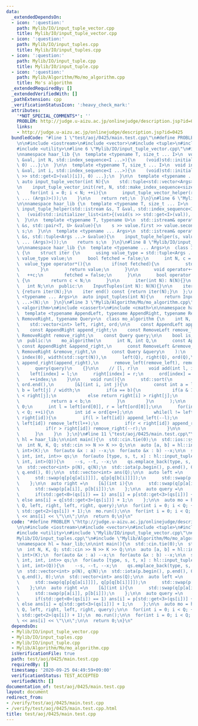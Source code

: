 ```yaml
---
data:
  _extendedDependsOn:
  - icon: ':question:'
    path: Mylib/IO/input_tuple_vector.cpp
    title: Mylib/IO/input_tuple_vector.cpp
  - icon: ':question:'
    path: Mylib/IO/input_tuples.cpp
    title: Mylib/IO/input_tuples.cpp
  - icon: ':question:'
    path: Mylib/IO/input_tuple.cpp
    title: Mylib/IO/input_tuple.cpp
  - icon: ':question:'
    path: Mylib/Algorithm/Mo/mo_algorithm.cpp
    title: Mo's algorithm
  _extendedRequiredBy: []
  _extendedVerifiedWith: []
  _pathExtension: cpp
  _verificationStatusIcon: ':heavy_check_mark:'
  attributes:
    '*NOT_SPECIAL_COMMENTS*': ''
    PROBLEM: http://judge.u-aizu.ac.jp/onlinejudge/description.jsp?id=0425
    links:
    - http://judge.u-aizu.ac.jp/onlinejudge/description.jsp?id=0425
  bundledCode: "#line 1 \"test/aoj/0425/main.test.cpp\"\n#define PROBLEM \"http://judge.u-aizu.ac.jp/onlinejudge/description.jsp?id=0425\"\
    \n\n#include <iostream>\n#include <vector>\n#include <tuple>\n#include <numeric>\n\
    #include <utility>\n#line 6 \"Mylib/IO/input_tuple_vector.cpp\"\n#include <initializer_list>\n\
    \nnamespace haar_lib {\n  template <typename T, size_t ... I>\n  void input_tuple_vector_init(T\
    \ &val, int N, std::index_sequence<I ...>){\n    (void)std::initializer_list<int>{(void(std::get<I>(val).resize(N)),\
    \ 0) ...};\n  }\n\n  template <typename T, size_t ... I>\n  void input_tuple_vector_helper(T\
    \ &val, int i, std::index_sequence<I ...>){\n    (void)std::initializer_list<int>{(void(std::cin\
    \ >> std::get<I>(val)[i]), 0) ...};\n  }\n\n  template <typename ... Args>\n \
    \ auto input_tuple_vector(int N){\n    std::tuple<std::vector<Args> ...> ret;\n\
    \n    input_tuple_vector_init(ret, N, std::make_index_sequence<sizeof ... (Args)>());\n\
    \    for(int i = 0; i < N; ++i){\n      input_tuple_vector_helper(ret, i, std::make_index_sequence<sizeof\
    \ ... (Args)>());\n    }\n\n    return ret;\n  }\n}\n#line 6 \"Mylib/IO/input_tuple.cpp\"\
    \n\nnamespace haar_lib {\n  template <typename T, size_t ... I>\n  static void\
    \ input_tuple_helper(std::istream &s, T &val, std::index_sequence<I ...>){\n \
    \   (void)std::initializer_list<int>{(void(s >> std::get<I>(val)), 0) ...};\n\
    \  }\n\n  template <typename T, typename U>\n  std::istream& operator>>(std::istream\
    \ &s, std::pair<T, U> &value){\n    s >> value.first >> value.second;\n    return\
    \ s;\n  }\n\n  template <typename ... Args>\n  std::istream& operator>>(std::istream\
    \ &s, std::tuple<Args ...> &value){\n    input_tuple_helper(s, value, std::make_index_sequence<sizeof\
    \ ... (Args)>());\n    return s;\n  }\n}\n#line 8 \"Mylib/IO/input_tuples.cpp\"\
    \n\nnamespace haar_lib {\n  template <typename ... Args>\n  class InputTuples\
    \ {\n    struct iter {\n      using value_type = std::tuple<Args ...>;\n     \
    \ value_type value;\n      bool fetched = false;\n      int N, c = 0;\n\n    \
    \  value_type operator*(){\n        if(not fetched){\n          std::cin >> value;\n\
    \        }\n        return value;\n      }\n\n      void operator++(){\n     \
    \   ++c;\n        fetched = false;\n      }\n\n      bool operator!=(iter &) const\
    \ {\n        return c < N;\n      }\n\n      iter(int N): N(N){}\n    };\n\n \
    \   int N;\n\n  public:\n    InputTuples(int N): N(N){}\n\n    iter begin() const\
    \ {return iter(N);}\n    iter end() const {return iter(N);}\n  };\n\n  template\
    \ <typename ... Args>\n  auto input_tuples(int N){\n    return InputTuples<Args\
    \ ...>(N);\n  }\n}\n#line 3 \"Mylib/Algorithm/Mo/mo_algorithm.cpp\"\n#include\
    \ <algorithm>\n#include <cassert>\n#include <cmath>\n\nnamespace haar_lib {\n\
    \  template <typename AppendLeft, typename AppendRight, typename RemoveLeft, typename\
    \ RemoveRight, typename Query>\n  class mo_algorithm {\n    int N, Q, index, width;\n\
    \    std::vector<int> left, right, ord;\n\n    const AppendLeft append_left;\n\
    \    const AppendRight append_right;\n    const RemoveLeft remove_left;\n    const\
    \ RemoveRight remove_right;\n    const Query query;\n\n    bool is_built = false;\n\
    \n  public:\n    mo_algorithm(\n      int N, int Q,\n      const AppendLeft &append_left,\
    \ const AppendRight &append_right,\n      const RemoveLeft &remove_left, const\
    \ RemoveRight &remove_right,\n      const Query &query\n    ):\n      N(N), Q(Q),\
    \ index(0), width(std::sqrt(N)),\n      left(Q), right(Q), ord(Q),\n      append_left(append_left),\
    \ append_right(append_right),\n      remove_left(remove_left), remove_right(remove_right),\n\
    \      query(query)\n    {}\n\n    // [l, r)\n    void add(int l, int r){\n  \
    \    left[index] = l;\n      right[index] = r;\n      ord[index] = index;\n  \
    \    ++index;\n    }\n\n    void run(){\n      std::sort(\n        ord.begin(),\
    \ ord.end(),\n        [&](int i, int j){\n          const int a = left[i] / width,\
    \ b = left[j] / width;\n          if(a == b){\n            if(a & 1) return right[i]\
    \ < right[j];\n            else return right[i] > right[j];\n          }else{\n\
    \            return a < b;\n          }\n        }\n      );\n\n      int q =\
    \ 0;\n      int l = left[ord[0]], r = left[ord[0]];\n\n      for(int i = 0; i\
    \ < Q; ++i){\n        int id = ord[q++];\n\n        while(l != left[id] or r !=\
    \ right[id]){\n          if(l > left[id]) append_left(--l);\n          if(l <\
    \ left[id]) remove_left(l++);\n          if(r < right[id]) append_right(r++);\n\
    \          if(r > right[id]) remove_right(--r);\n        }\n\n        query(id);\n\
    \      }\n    }\n  };\n}\n#line 11 \"test/aoj/0425/main.test.cpp\"\n\nnamespace\
    \ hl = haar_lib;\n\nint main(){\n  std::cin.tie(0);\n  std::ios::sync_with_stdio(false);\n\
    \n  int N, K, Q; std::cin >> N >> K >> Q;\n\n  auto [a, b] = hl::input_tuple_vector<int,\
    \ int>(K);\n  for(auto &x : a) --x;\n  for(auto &x : b) --x;\n\n  std::vector<std::tuple<int,\
    \ int, int, int>> qs;\n  for(auto [type, s, t, x] : hl::input_tuples<int, int,\
    \ int, int>(Q)){\n    --s, --t, --x;\n    qs.emplace_back(type, s, t, x);\n  }\n\
    \n  std::vector<int> p(N), q(N);\n  std::iota(p.begin(), p.end(), 0);\n  std::iota(q.begin(),\
    \ q.end(), 0);\n\n  std::vector<int> ans(Q);\n\n  auto left =\n    [&](int i){\n\
    \      std::swap(q[p[q[a[i]]]], q[p[q[b[i]]]]);\n      std::swap(p[q[a[i]]], p[q[b[i]]]);\n\
    \    };\n\n  auto right =\n    [&](int i){\n      std::swap(q[p[a[i]]], q[p[b[i]]]);\n\
    \      std::swap(p[a[i]], p[b[i]]);\n    };\n\n  auto query =\n    [&](int i){\n\
    \      if(std::get<0>(qs[i]) == 1) ans[i] = p[std::get<3>(qs[i])] + 1;\n     \
    \ else ans[i] = q[std::get<3>(qs[i])] + 1;\n    };\n\n  auto mo = hl::mo_algorithm(N,\
    \ Q, left, right, left, right, query);\n\n  for(int i = 0; i < Q; ++i) mo.add(std::get<1>(qs[i]),\
    \ std::get<2>(qs[i]) + 1);\n  mo.run();\n\n  for(int i = 0; i < Q; ++i) std::cout\
    \ << ans[i] << \"\\n\";\n\n  return 0;\n}\n"
  code: "#define PROBLEM \"http://judge.u-aizu.ac.jp/onlinejudge/description.jsp?id=0425\"\
    \n\n#include <iostream>\n#include <vector>\n#include <tuple>\n#include <numeric>\n\
    #include <utility>\n#include \"Mylib/IO/input_tuple_vector.cpp\"\n#include \"\
    Mylib/IO/input_tuples.cpp\"\n#include \"Mylib/Algorithm/Mo/mo_algorithm.cpp\"\n\
    \nnamespace hl = haar_lib;\n\nint main(){\n  std::cin.tie(0);\n  std::ios::sync_with_stdio(false);\n\
    \n  int N, K, Q; std::cin >> N >> K >> Q;\n\n  auto [a, b] = hl::input_tuple_vector<int,\
    \ int>(K);\n  for(auto &x : a) --x;\n  for(auto &x : b) --x;\n\n  std::vector<std::tuple<int,\
    \ int, int, int>> qs;\n  for(auto [type, s, t, x] : hl::input_tuples<int, int,\
    \ int, int>(Q)){\n    --s, --t, --x;\n    qs.emplace_back(type, s, t, x);\n  }\n\
    \n  std::vector<int> p(N), q(N);\n  std::iota(p.begin(), p.end(), 0);\n  std::iota(q.begin(),\
    \ q.end(), 0);\n\n  std::vector<int> ans(Q);\n\n  auto left =\n    [&](int i){\n\
    \      std::swap(q[p[q[a[i]]]], q[p[q[b[i]]]]);\n      std::swap(p[q[a[i]]], p[q[b[i]]]);\n\
    \    };\n\n  auto right =\n    [&](int i){\n      std::swap(q[p[a[i]]], q[p[b[i]]]);\n\
    \      std::swap(p[a[i]], p[b[i]]);\n    };\n\n  auto query =\n    [&](int i){\n\
    \      if(std::get<0>(qs[i]) == 1) ans[i] = p[std::get<3>(qs[i])] + 1;\n     \
    \ else ans[i] = q[std::get<3>(qs[i])] + 1;\n    };\n\n  auto mo = hl::mo_algorithm(N,\
    \ Q, left, right, left, right, query);\n\n  for(int i = 0; i < Q; ++i) mo.add(std::get<1>(qs[i]),\
    \ std::get<2>(qs[i]) + 1);\n  mo.run();\n\n  for(int i = 0; i < Q; ++i) std::cout\
    \ << ans[i] << \"\\n\";\n\n  return 0;\n}\n"
  dependsOn:
  - Mylib/IO/input_tuple_vector.cpp
  - Mylib/IO/input_tuples.cpp
  - Mylib/IO/input_tuple.cpp
  - Mylib/Algorithm/Mo/mo_algorithm.cpp
  isVerificationFile: true
  path: test/aoj/0425/main.test.cpp
  requiredBy: []
  timestamp: '2020-09-25 04:49:59+09:00'
  verificationStatus: TEST_ACCEPTED
  verifiedWith: []
documentation_of: test/aoj/0425/main.test.cpp
layout: document
redirect_from:
- /verify/test/aoj/0425/main.test.cpp
- /verify/test/aoj/0425/main.test.cpp.html
title: test/aoj/0425/main.test.cpp
---
```

